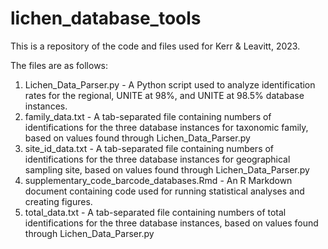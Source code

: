 # lichen_database_tools
This is a repository of the code and files used for Kerr &amp; Leavitt, 2023.

The files are as follows:
1. Lichen_Data_Parser.py - A Python script used to analyze identification rates for the regional, UNITE at 98%, and UNITE at 98.5% database instances.
2. family_data.txt - A tab-separated file containing numbers of identifications for the three database instances for taxonomic family, based on values found through Lichen_Data_Parser.py
3. site_id_data.txt - A tab-separated file containing numbers of identifications for the three database instances for geographical sampling site, based on values found through Lichen_Data_Parser.py
4. supplementary_code_barcode_databases.Rmd - An R Markdown document containing code used for running statistical analyses and creating figures.
5. total_data.txt - A tab-separated file containing numbers of total identifications for the three database instances, based on values found through Lichen_Data_Parser.py
